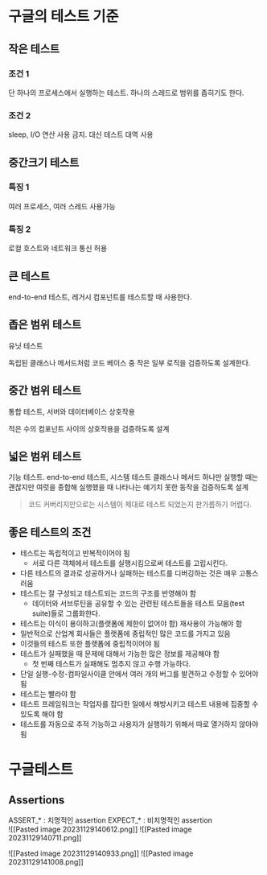 # 구글의 테스트 기준
## 작은 테스트
### 조건 1 
단 하나의 프로세스에서 실행하는 테스트. 하나의 스레드로 범위를 좁히기도 한다.
### 조건 2
sleep, I/O 연산 사용 금지. 대신 테스트 대역 사용
## 중간크기 테스트
### 특징 1
여러 프로세스, 여러 스레드 사용가능
### 특징 2
로컬 호스트와 네트워크 통신 허용
## 큰 테스트
end-to-end 테스트, 레거시 컴포넌트를 테스트할 때 사용한다.

## 좁은 범위 테스트
유닛 테스트

독립된 클래스나 메서드처럼 코드 베이스 중 작은 일부 로직을 검증하도록 설계한다.
## 중간 범위 테스트
통합 테스트,  서버와 데이터베이스 상호작용

적은 수의 컴포넌트 사이의 상호작용을 검증하도록 설계
## 넓은 범위 테스트
기능 테스트. end-to-end 테스트, 시스템 테스트
클래스나 메서드 하나만 실행할 때는 괜찮지만 여럿을 종합해 실행했을 때 나타나는 예기치 못한 동작을 검증하도록 설계

> 코드 커버리지만으로는 시스템이 제대로 테스트 되었는지 판가름하기 어렵다.

## 좋은 테스트의 조건
- 테스트는 독립적이고 반복적이어야 됨 
	- 서로 다른 객체에서 테스트를 실행시킴으로써 테스트를 고립시킨다.
- 다른 테스트의 결과로 성공하거나 실패하는 테스트를 디버깅하는 것은 매우 고통스러움 
- 테스트는 잘 구성되고 테스트되는 코드의 구조를 반영해야 함 
	- 데이터와 서브루틴을 공유할 수 있는 관련된 테스트들을 테스트 모음(test suite)들로 그룹화한다.
- 테스트는 이식이 용이하고(플랫폼에 제한이 없어야 함) 재사용이 가능해야 함 
- 일반적으로 산업계 회사들은 플랫폼에 중립적인 많은 코드를 가지고 있음 
- 이것들의 테스트 또한 플랫폼에 중립적이어야 됨 
- 테스트가 실패했을 때 문제에 대해서 가능한 많은 정보를 제공해야 함 
	- 첫 번째 테스트가 실패해도 멈추지 않고 수행 가능하다.
- 단일 실행-수정-컴파일사이클 안에서 여러 개의 버그를 발견하고 수정할 수 있어야 됨 
- 테스트는 빨라야 함 
- 테스트 프레임워크는 작업자를 잡다한 일에서 해방시키고 테스트 내용에 집중할 수 있도록 해야 함 
- 테스트를 자동으로 추적 가능하고 사용자가 실행하기 위해서 따로 열거하지 않아야 됨

# 구글테스트

## Assertions
ASSERT_\* : 치명적인 assertion
EXPECT_\*  : 비치명적인 assertion	
![[Pasted image 20231129140612.png]]
![[Pasted image 20231129140711.png]]

![[Pasted image 20231129140933.png]]
![[Pasted image 20231129141008.png]]














